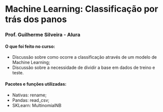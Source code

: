 # Machine Learning: Classificação por trás dos panos
### Prof. Guilherme Silveira - Alura

#### O que foi feito no curso:
- Discussão sobre como ocorre a classificação através de um modelo de Machine Learning; <br>
- Discussão sobre a necessidade de dividir a base em dados de treino e teste.

#### Pacotes e funções utilizadas:
- Nativas: rename; <br>
- Pandas: read_csv; <br>
- SKLearn: MultinomialNB
